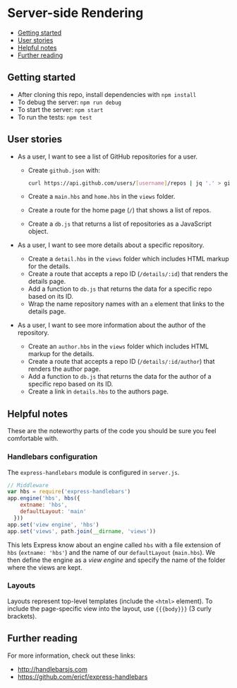 # Server-side Rendering

* [Getting started](#getting-started)
* [User stories](#user-stories)
* [Helpful notes](#helpful-notes)
* [Further reading](#further-reading)


## Getting started

* After cloning this repo, install dependencies with `npm install`
* To debug the server: `npm run debug`
* To start the server: `npm start`
* To run the tests: `npm test`


## User stories

* As a user, I want to see a list of GitHub repositories for a user.
  - Create `github.json` with:

    ```sh
    curl https://api.github.com/users/[username]/repos | jq '.' > github.json
    ```

  - Create a `main.hbs` and `home.hbs` in the `views` folder.
  - Create a route for the home page (`/`) that shows a list of repos.
  - Create a `db.js` that returns a list of repositories as a JavaScript object.

* As a user, I want to see more details about a specific repository.
  - Create a `detail.hbs` in the `views` folder which includes HTML markup for the details.
  - Create a route that accepts a repo ID (`/details/:id`) that renders the details page.
  - Add a function to `db.js` that returns the data for a specific repo based on its ID.
  - Wrap the name repository names with an `a` element that links to the details page.

* As a user, I want to see more information about the author of the repository.
  - Create an `author.hbs` in the `views` folder which includes HTML markup for the details.
  - Create a route that accepts a repo ID (`/details/:id/author`) that renders the author page.
  - Add a function to `db.js` that returns the data for the author of a specific repo based on its ID.
  - Create a link in `details.hbs` to the authors page.


## Helpful notes

These are the noteworthy parts of the code you should be sure you feel comfortable with.

### Handlebars configuration

The `express-handlebars` module is configured in `server.js`.

```js
// Middleware
var hbs = require('express-handlebars')
app.engine('hbs', hbs({
    extname: 'hbs',
    defaultLayout: 'main'
  }))
app.set('view engine', 'hbs')
app.set('views', path.join(__dirname, 'views'))
```

This lets Express know about an engine called `hbs` with a file extension of `hbs` (`extname: 'hbs'`) and the name of our `defaultLayout` (`main.hbs`). We then define the engine as a _view engine_ and specify the name of the folder where the views are kept.


### Layouts

Layouts represent top-level templates (include the `<html>` element). To include the page-specific view into the layout, use `{{{body}}}` (3 curly brackets).


## Further reading

For more information, check out these links:

* http://handlebarsjs.com
* https://github.com/ericf/express-handlebars
